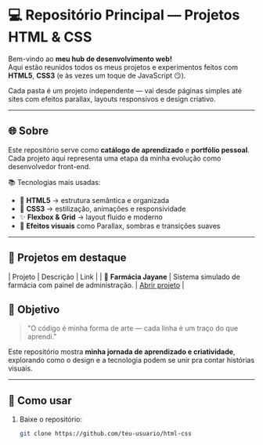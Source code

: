 # 💻 Repositório Principal — Projetos HTML & CSS

Bem-vindo ao **meu hub de desenvolvimento web!**  
Aqui estão reunidos todos os meus projetos e experimentos feitos com **HTML5**, **CSS3** (e às vezes um toque de JavaScript 😏).  

Cada pasta é um projeto independente — vai desde páginas simples até sites com efeitos parallax, layouts responsivos e design criativo.  

---

## 🌐 Sobre

Este repositório serve como **catálogo de aprendizado** e **portfólio pessoal**.  
Cada projeto aqui representa uma etapa da minha evolução como desenvolvedor front-end.

📚 Tecnologias mais usadas:
- 🧱 **HTML5** → estrutura semântica e organizada  
- 🎨 **CSS3** → estilização, animações e responsividade  
- ✨ **Flexbox & Grid** → layout fluido e moderno  
- 🌄 **Efeitos visuais** como Parallax, sombras e transições suaves  

---

## 🚀 Projetos em destaque

| Projeto | Descrição | Link |
| 💊 **Farmácia Jayane** | Sistema simulado de farmácia com painel de administração. | [Abrir projeto](https://teu-usuario.github.io/farmacia-jayane) |


## 🧠 Objetivo

> "O código é minha forma de arte — cada linha é um traço do que aprendi."

Este repositório mostra **minha jornada de aprendizado e criatividade**,  
explorando como o design e a tecnologia podem se unir pra contar histórias visuais.

---

## 🔧 Como usar

1. Baixe o repositório:
   ```bash
   git clone https://github.com/teu-usuario/html-css

